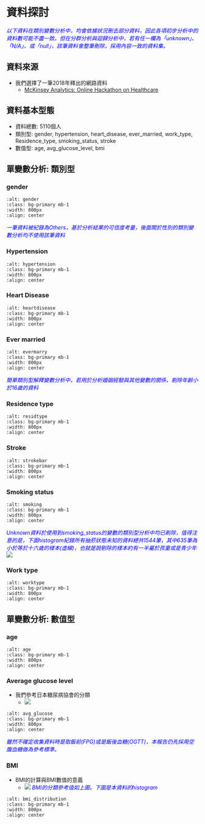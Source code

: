資料探討
=======================
<style>
.blue {
    color: blue;
}

.awk {
    color: #b6b4cf;
}
</style>
<span class="blue">*以下資料在類別變數分析中，均會依據狀況刪去部分資料，因此各項初步分析中的資料數可能不盡一致。但在分群分析與迴歸分析中，若有任一欄為「unknown」、「N/A」、或「null」，該筆資料會整筆刪除，採用內容一致的資料集。*</span>
## 資料來源
- 我們選擇了一筆2018年釋出的網路資料
  - [McKinsey Analytics: Online Hackathon on Healthcare](https://datahack.analyticsvidhya.com/contest/mckinsey-analytics-online-hackathon/)


## 資料基本型態
- 資料總數: 5110個人
- 類別型: gender, hypertension, heart_disease, ever_married, work_type, Residence_type, smoking_status, stroke
- 數值型: age, avg_glucose_level, bmi

## 單變數分析: 類別型

### gender
```{image} ./images/gender_bar_pie.png
:alt: gender
:class: bg-primary mb-1
:width: 800px
:align: center
```
<span class="blue">*一筆資料被紀錄為Others，基於分析結果的可信度考量，後面關於性別的類別變數分析均不使用該筆資料*</span>

### Hypertension
```{image} ./images/hypert_bar_pie.png
:alt: hypertension
:class: bg-primary mb-1
:width: 800px
:align: center
```

### Heart Disease
```{image} ./images/heartd_bar_pie.png
:alt: heartdisease
:class: bg-primary mb-1
:width: 800px
:align: center
```

### Ever married
```{image} ./images/evermarry_bar_pie.png
:alt: evermarry
:class: bg-primary mb-1
:width: 800px
:align: center
```
<span class="blue">*簡單類別型解釋變數分析中，若用於分析婚姻經驗與其他變數的關係，剔除年齡小於16歲的資料*</span>

### Residence type
```{image} ./images/resit_bar_chart.png
:alt: residtype
:class: bg-primary mb-1
:width: 800px
:align: center
```

### Stroke
```{image} ./images/stroke_bar_pie.png
:alt: strokebar
:class: bg-primary mb-1
:width: 800px
:align: center
```

### Smoking status
```{image} ./images/smoking_bar_pie.png
:alt: smoking
:class: bg-primary mb-1
:width: 800px
:align: center
```
<span class="blue">*Unknown資料於使用到smoking_status的變數的類別型分析中均已剃除，值得注意的是，下面histogram紀錄所有抽菸狀態未知的資料總共1544筆，其中635筆為小於等於十六歲的樣本(虛線)，也就是說剔除的樣本約有一半屬於孩童或是青少年*</span>
![](https://i.imgur.com/qQdT9fT.png)

### Work type
```{image} ./images/worktype_bar_pie.png
:alt: worktype
:class: bg-primary mb-1
:width: 800px
:align: center
```

## 單變數分析: 數值型
### age
```{image} ./images/age_distribution.png
:alt: age
:class: bg-primary mb-1
:width: 800px
:align: center
```

### Average glucose level
- 我們參考日本糖尿病協會的分類
    - ![](https://i.imgur.com/odgJgbX.png)
```{image} ./images/avg_glucose_distribution.png
:alt: avg_glucose
:class: bg-primary mb-1
:width: 800px
:align: center
```
<span class="blue">*雖然不確定收集資料時是取飯前(FPG)或是飯後血糖(OGTT)，本報告仍先採用空腹血糖做為參考標準。*</span>

### BMI
- BMI的計算與BMI數值的意義
    - ![](https://i.imgur.com/Q7nEzN6.jpg)
<span class="blue">*BMI的分類參考值如上圖。下圖是本資料的histogram*</span>
```{image} ./images/bmi_distribution.png
:alt: bmi_distribution
:class: bg-primary mb-1
:width: 800px
:align: center
```
